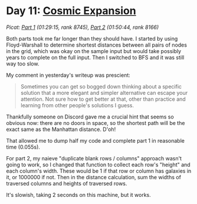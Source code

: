 # Day 11: [Cosmic Expansion](https://adventofcode.com/2023/day/11)
*Picat: [Part 1](https://github.com/DestyNova/advent_of_code_2023/blob/main/11/part1.pi) (01:29:15, rank 8745), [Part 2](https://github.com/DestyNova/advent_of_code_2023/blob/main/11/part2.pi) (01:50:44, rank 8166)*

Both parts took me far longer than they should have. I started by using Floyd-Warshall to determine shortest distances between all pairs of nodes in the grid, which was okay on the sample input but would take possibly years to complete on the full input. Then I switched to BFS and it was still way too slow.

My comment in yesterday's writeup was prescient:

> Sometimes you can get so bogged down thinking about a specific solution that a more elegant and simpler alternative can escape your attention. Not sure how to get better at that, other than practice and learning from other people's solutions I guess.

Thankfully someone on Discord gave me a crucial hint that seems so obvious now: there are no doors in space, so the shortest path will be the exact same as the Manhattan distance. D'oh!

That allowed me to dump half my code and complete part 1 in reasonable time (0.055s).

For part 2, my naieve "duplicate blank rows / columns" approach wasn't going to work, so I changed that function to collect each row's "height" and each column's width. These would be 1 if that row or column has galaxies in it, or 1000000 if not. Then in the distance calculation, sum the widths of traversed columns and heights of traversed rows.

It's slowish, taking 2 seconds on this machine, but it works.
